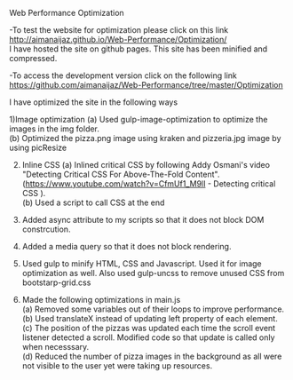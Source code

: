 Web Performance Optimization

-To test the website for optimization please click on this link http://aimanaijaz.github.io/Web-Performance/Optimization/   
 I have hosted the site on github pages. This site has been minified and compressed.    

-To access the development version click on the following link    https://github.com/aimanaijaz/Web-Performance/tree/master/Optimization   

I have optimized the site in the following ways

1)Image optimization 
(a) Used gulp-image-optimization to optimize the images in the img folder.   
(b) Optimized the pizza.png image using kraken and pizzeria.jpg image by using picResize

2) Inline CSS 
(a) Inlined critical CSS by following Addy Osmani's video "Detecting Critical CSS For Above-The-Fold Content".     (https://www.youtube.com/watch?v=CfmUf1_M9lI - Detecting critical CSS ).   
(b) Used a script to call CSS at the end  

3) Added async attribute to my scripts so that it does not block DOM constrcution.

4) Added a media query so that it does not block rendering.

5) Used gulp to minify HTML, CSS and Javascript. Used it for image optimization as well. Also used gulp-uncss to remove unused CSS from bootstarp-grid.css

6) Made the following optimizations in main.js   
(a) Removed some variables out of their loops to improve performance.   
(b) Used translateX instead of updating left property of each element.   
(c) The position of the pizzas was updated each time the scroll event listener detected a scroll. Modified code so that update is called only when necesssary.    
(d) Reduced the number of pizza images in the background as all were not visible to the user yet were taking up resources.  

